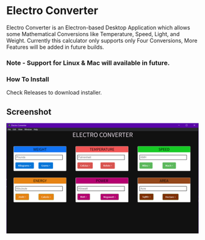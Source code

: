 # Electro Converter

Electro Converter is an Electron-based Desktop Application which allows some Mathematical Conversions like Temperature, Speed, Light, and Weight. Currently this calculator only supports only Four Conversions, More Features will be added in future builds.

### Note - Support for Linux & Mac will available in future.

### How To Install

Check Releases to download installer.

## Screenshot

<img src="index/img/screenshot.png"
     alt="Application Screenshot"/>
